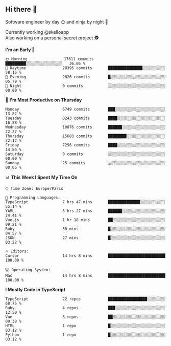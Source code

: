 ## Hi there 👋

Software engineer by day 🌞 and ninja by night 🌝

Currently working @skelloapp <br>
Also working on a personal secret project 🕵️

<!--START_SECTION:waka-->
**I'm an Early 🐤** 

```text
🌞 Morning                17611 commits       █████████░░░░░░░░░░░░░░░░   36.06 % 
🌆 Daytime                28395 commits       ███████████████░░░░░░░░░░   58.15 % 
🌃 Evening                2826 commits        █░░░░░░░░░░░░░░░░░░░░░░░░   05.79 % 
🌙 Night                  0 commits           ░░░░░░░░░░░░░░░░░░░░░░░░░   00.00 % 
```
📅 **I'm Most Productive on Thursday** 

```text
Monday                   6749 commits        ███░░░░░░░░░░░░░░░░░░░░░░   13.82 % 
Tuesday                  8243 commits        ████░░░░░░░░░░░░░░░░░░░░░   16.88 % 
Wednesday                10876 commits       ██████░░░░░░░░░░░░░░░░░░░   22.27 % 
Thursday                 15683 commits       ████████░░░░░░░░░░░░░░░░░   32.12 % 
Friday                   7256 commits        ████░░░░░░░░░░░░░░░░░░░░░   14.86 % 
Saturday                 0 commits           ░░░░░░░░░░░░░░░░░░░░░░░░░   00.00 % 
Sunday                   25 commits          ░░░░░░░░░░░░░░░░░░░░░░░░░   00.05 % 
```


📊 **This Week I Spent My Time On** 

```text
🕑︎ Time Zone: Europe/Paris

💬 Programming Languages: 
TypeScript               7 hrs 47 mins       ██████████████░░░░░░░░░░░   55.14 % 
YAML                     3 hrs 27 mins       ██████░░░░░░░░░░░░░░░░░░░   24.41 % 
Vue.js                   1 hr 18 mins        ██░░░░░░░░░░░░░░░░░░░░░░░   09.21 % 
Ruby                     38 mins             █░░░░░░░░░░░░░░░░░░░░░░░░   04.57 % 
JSON                     27 mins             █░░░░░░░░░░░░░░░░░░░░░░░░   03.22 % 

🔥 Editors: 
Cursor                   14 hrs 8 mins       █████████████████████████   100.00 % 

💻 Operating System: 
Mac                      14 hrs 8 mins       █████████████████████████   100.00 % 
```

**I Mostly Code in TypeScript** 

```text
TypeScript               22 repos            █████████████████░░░░░░░░   68.75 % 
Ruby                     4 repos             ███░░░░░░░░░░░░░░░░░░░░░░   12.50 % 
Vue                      3 repos             ██░░░░░░░░░░░░░░░░░░░░░░░   09.38 % 
HTML                     1 repo              █░░░░░░░░░░░░░░░░░░░░░░░░   03.12 % 
Python                   1 repo              █░░░░░░░░░░░░░░░░░░░░░░░░   03.12 % 
```




<!--END_SECTION:waka-->

<!--
**antoinelncl/antoinelncl** is a ✨ _special_ ✨ repository because its `README.md` (this file) appears on your GitHub profile.

Here are some ideas to get you started:

- 🔭 I’m currently working on ...
- 🌱 I’m currently learning ...
- 👯 I’m looking to collaborate on ...
- 🤔 I’m looking for help with ...
- 💬 Ask me about ...
- 📫 How to reach me: ...
- 😄 Pronouns: ...
- ⚡ Fun fact: ...
-->
